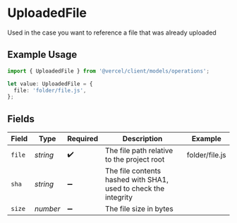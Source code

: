 # UploadedFile

Used in the case you want to reference a file that was already uploaded

## Example Usage

```typescript
import { UploadedFile } from '@vercel/client/models/operations';

let value: UploadedFile = {
  file: 'folder/file.js',
};
```

## Fields

| Field  | Type     | Required           | Description                                                     | Example        |
| ------ | -------- | ------------------ | --------------------------------------------------------------- | -------------- |
| `file` | _string_ | :heavy_check_mark: | The file path relative to the project root                      | folder/file.js |
| `sha`  | _string_ | :heavy_minus_sign: | The file contents hashed with SHA1, used to check the integrity |                |
| `size` | _number_ | :heavy_minus_sign: | The file size in bytes                                          |                |
